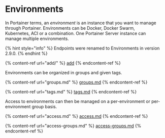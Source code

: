 # Environments

In Portainer terms, an _environment_ is an instance that you want to manage through Portainer. Environments can be Docker, Docker Swarm, Kubernetes, ACI or a combination. One Portainer Server instance can manage multiple environments.

{% hint style="info" %}
Endpoints were renamed to Environments in version 2.9.0.
{% endhint %}

{% content-ref url="add/" %}
[add](add/)
{% endcontent-ref %}

Environments can be organized in groups and given tags.

{% content-ref url="groups.md" %}
[groups.md](groups.md)
{% endcontent-ref %}

{% content-ref url="tags.md" %}
[tags.md](tags.md)
{% endcontent-ref %}

Access to environments can then be managed on a per-environment or per-environment group basis.

{% content-ref url="access.md" %}
[access.md](access.md)
{% endcontent-ref %}

{% content-ref url="access-groups.md" %}
[access-groups.md](access-groups.md)
{% endcontent-ref %}

